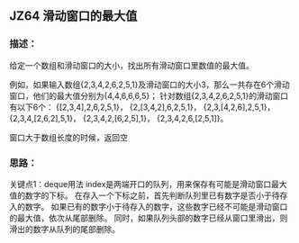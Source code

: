 ## JZ64 滑动窗口的最大值
### 描述：
给定一个数组和滑动窗口的大小，找出所有滑动窗口里数值的最大值。

例如，如果输入数组{2,3,4,2,6,2,5,1}及滑动窗口的大小3，那么一共存在6个滑动窗口，他们的最大值分别为{4,4,6,6,6,5}； 针对数组{2,3,4,2,6,2,5,1}的滑动窗口有以下6个： {[2,3,4],2,6,2,5,1}， {2,[3,4,2],6,2,5,1}， {2,3,[4,2,6],2,5,1}， {2,3,4,[2,6,2],5,1}， {2,3,4,2,[6,2,5],1}， {2,3,4,2,6,[2,5,1]}。

窗口大于数组长度的时候，返回空

### 思路：
关键点1：deque用法
index是两端开口的队列，用来保存有可能是滑动窗口最大值的数字的下标。
在存入一个下标之前，首先判断队列里已有数字是否小于待存入的数字。
如果已有的数字小于待存入的数字，这些数字已经不可能是滑动窗口的最大值，依次从尾部删除。
同时，如果队列头部的数字已经从窗口里滑出，则滑出的数字从队列的尾部删除。